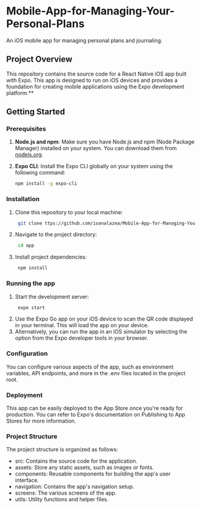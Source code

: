 # Mobile-App-for-Managing-Your-Personal-Plans
An iOS mobile app for managing personal plans and journaling.

## Project Overview

This repository contains the source code for a React Native iOS app built with Expo. This app is designed to run on iOS devices and provides a foundation for creating mobile applications using the Expo development platform.**

## Getting Started

### Prerequisites

1. **Node.js and npm**: Make sure you have Node.js and npm (Node Package Manager) installed on your system. You can download them from [nodejs.org](https://nodejs.org/).

2. **Expo CLI**: Install the Expo CLI globally on your system using the following command:

   ```bash
   npm install -g expo-cli

### Installation
1. Clone this repository to your local machine:
   ```bash
    git clone ttps://github.com/ioanalazea/Mobile-App-for-Managing-Your-Personal-Plans.git
2. Navigate to the project directory:
   ```bash
    cd app
3. Install project dependencies:
   ```bash
    npm install


### Running the app
1. Start the development server:
   ```bash
    expo start
3. Use the Expo Go app on your iOS device to scan the QR code displayed in your terminal. This will load the app on your device.
4. Alternatively, you can run the app in an iOS simulator by selecting the option from the Expo developer tools in your browser.

### Configuration
You can configure various aspects of the app, such as environment variables, API endpoints, and more in the .env files located in the project root.

### Deployment
This app can be easily deployed to the App Store once you're ready for production. You can refer to Expo's documentation on Publishing to App Stores for more information.

### Project Structure
The project structure is organized as follows:
- src: Contains the source code for the application.
- assets: Store any static assets, such as images or fonts.
- components: Reusable components for building the app's user interface.
- navigation: Contains the app's navigation setup.
- screens: The various screens of the app.
- utils: Utility functions and helper files.



